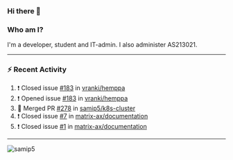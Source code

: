 ### Hi there 👋

### Who am I?
I'm a developer, student and IT-admin. I also administer AS213021.

---
### :zap: Recent Activity
<!--START_SECTION:activity-->
1. ❗️ Closed issue [#183](https://github.com/vranki/hemppa/issues/183) in [vranki/hemppa](https://github.com/vranki/hemppa)
2. ❗️ Opened issue [#183](https://github.com/vranki/hemppa/issues/183) in [vranki/hemppa](https://github.com/vranki/hemppa)
3. 🎉 Merged PR [#278](https://github.com/samip5/k8s-cluster/pull/278) in [samip5/k8s-cluster](https://github.com/samip5/k8s-cluster)
4. ❗️ Closed issue [#7](https://github.com/matrix-ax/documentation/issues/7) in [matrix-ax/documentation](https://github.com/matrix-ax/documentation)
5. ❗️ Closed issue [#1](https://github.com/matrix-ax/documentation/issues/1) in [matrix-ax/documentation](https://github.com/matrix-ax/documentation)
<!--END_SECTION:activity-->
---

<img align="center" src="https://github-readme-stats.vercel.app/api?username=samip5&show_icons=true" alt="samip5" />
